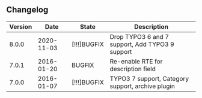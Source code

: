 ## Changelog

| Version    | Date       | State       | Description                                                                  |
| ---------- | ---------- | ----------  | ---------------------------------------------------------------------------- |
| 8.0.0      | 2020-11-03 | [!!!]BUGFIX | Drop TYPO3 6 and 7 support, Add TYPO3 9 support |
| 7.0.1      | 2016-01-20 | BUGFIX      | Re-enable RTE for description field |
| 7.0.0      | 2016-01-07 | [!!!]BUGFIX | TYPO3 7 support, Category support, archive plugin |
